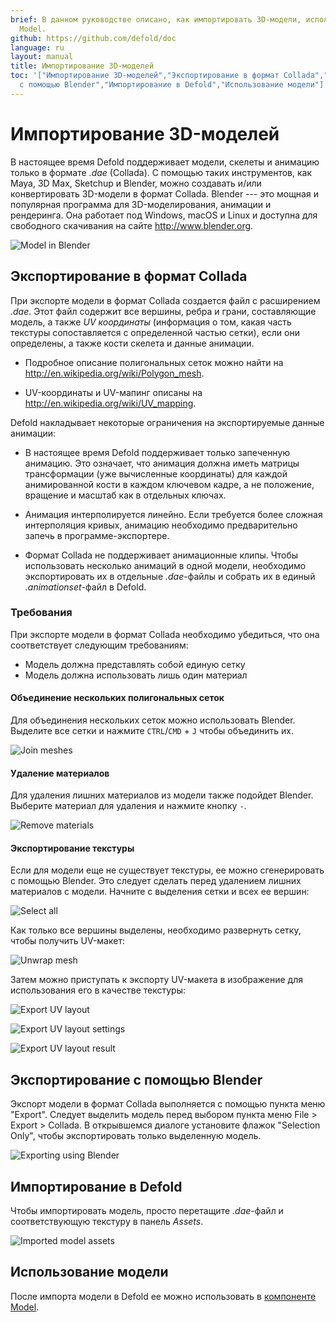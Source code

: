 ```yaml
---
brief: В данном руководстве описано, как импортировать 3D-модели, используемые компонентом
  Model.
github: https://github.com/defold/doc
language: ru
layout: manual
title: Импортирование 3D-моделей
toc: '["Импортирование 3D-моделей","Экспортирование в формат Collada","Требования","Экспортирование
  с помощью Blender","Импортирование в Defold","Использование модели"]'
---
```


# Импортирование 3D-моделей
В настоящее время Defold поддерживает модели, скелеты и анимацию только в формате *.dae* (Collada). С помощью таких инструментов, как Maya, 3D Max, Sketchup и Blender, можно создавать и/или конвертировать 3D-модели в формат Collada. Blender --- это мощная и популярная программа для 3D-моделирования, анимации и рендеринга. Она работает под Windows, macOS и Linux и доступна для свободного скачивания на сайте http://www.blender.org.

![Model in Blender](/manuals/images/model/blender.png)

## Экспортирование в формат Collada
При экспорте модели в формат Collada создается файл с расширением *.dae*. Этот файл содержит все вершины, ребра и грани, составляющие модель, а также _UV координаты_ (информация о том, какая часть текстуры сопоставляется с определенной частью сетки), если они определены, а также кости скелета и данные анимации.

* Подробное описание полигональных сеток можно найти на http://en.wikipedia.org/wiki/Polygon_mesh.

* UV-координаты и UV-мапинг описаны на http://en.wikipedia.org/wiki/UV_mapping.

Defold накладывает некоторые ограничения на экспортируемые данные анимации:

* В настоящее время Defold поддерживает только запеченную анимацию. Это означает, что анимация должна иметь матрицы трансформации (уже вычисленные координаты) для каждой анимированной кости в каждом ключевом кадре, а не положение, вращение и масштаб как в отдельных ключах.

* Анимация интерполируется линейно. Если требуется более сложная интерполяция кривых, анимацию необходимо предварительно запечь в программе-экспортере.

* Формат Collada не поддерживает анимационные клипы. Чтобы использовать несколько анимаций в одной модели, необходимо экспортировать их в отдельные *.dae*-файлы и собрать их в единый *.animationset*-файл в Defold.


### Требования
При экспорте модели в формат Collada необходимо убедиться, что она соответствует следующим требованиям:

* Модель должна представлять собой единую сетку
* Модель должна использовать лишь один материал


#### Объединение нескольких полигональных сеток
Для объединения нескольких сеток можно использовать Blender. Выделите все сетки и нажмите `CTRL`/`CMD` + `J` чтобы объединить их.

![Join meshes](/manuals/images/model/blender_join_meshes.png)


#### Удаление материалов
Для удаления лишних материалов из модели также подойдет Blender. Выберите материал для удаления и нажмите кнопку `-`.

![Remove materials](/manuals/images/model/blender_remove_materials.png)


#### Экспортирование текстуры
Если для модели еще не существует текстуры, ее можно сгенерировать с помощью Blender. Это следует сделать перед удалением лишних материалов с модели. Начните с выделения сетки и всех ее вершин:

![Select all](/manuals/images/model/blender_select_all_vertices.png)

Как только все вершины выделены, необходимо развернуть сетку, чтобы получить UV-макет:

![Unwrap mesh](/manuals/images/model/blender_unwrap_mesh.png)

Затем можно приступать к экспорту UV-макета в изображение для использования его в качестве текстуры:

![Export UV layout](/manuals/images/model/blender_export_uv_layout.png)

![Export UV layout settings](/manuals/images/model/blender_export_uv_layout_settings.png)

![Export UV layout result](/manuals/images/model/blender_export_uv_layout_result.png)


## Экспортирование с помощью Blender
Экспорт модели в формат Collada выполняется с помощью пункта меню "Export". Следует выделить модель перед выбором пункта меню File > Export > Collada. В открывшемся диалоге установите флажок "Selection Only", чтобы экспортировать только выделенную модель.

![Exporting using Blender](/manuals/images/model/blender_export.png)


## Импортирование в Defold
Чтобы импортировать модель, просто перетащите *.dae*-файл и соответствующую текстуру в панель *Assets*.

![Imported model assets](/manuals/images/model/assets.png)


## Использование модели
После импорта модели в Defold ее можно использовать в [компоненте Model](/ru/manuals/model).